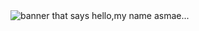 

<img src="https://raw.githubusercontent.com/hamidoucheasmae/hamidoucheasmae/master/header.png" alt="banner that says hello,my name asmae... ">

